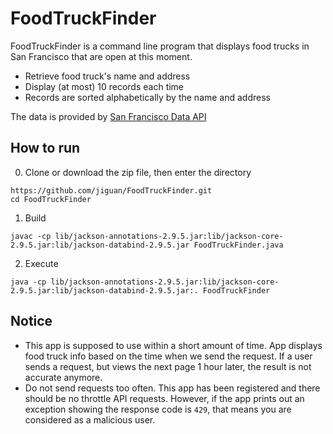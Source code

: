 # FoodTruckFinder

FoodTruckFinder is a command line program that displays food trucks in San Francisco that are open at this moment.
 - Retrieve food truck's name and address
 - Display (at most) 10 records each time
 - Records are sorted alphabetically by the name and address

The data is provided by [San Francisco Data API](https://dev.socrata.com/foundry/data.sfgov.org/bbb8-hzi6)


## How to run
0. Clone or download the zip file, then enter the directory
```
https://github.com/jiguan/FoodTruckFinder.git
cd FoodTruckFinder
```
1. Build
```
javac -cp lib/jackson-annotations-2.9.5.jar:lib/jackson-core-2.9.5.jar:lib/jackson-databind-2.9.5.jar FoodTruckFinder.java
```
2. Execute
```
java -cp lib/jackson-annotations-2.9.5.jar:lib/jackson-core-2.9.5.jar:lib/jackson-databind-2.9.5.jar:. FoodTruckFinder
```

## Notice
- This app is supposed to use within a short amount of time.
App displays food truck info based on the time when we send the request. If a user sends a request, but views the next page 1 hour later, the result is not accurate anymore.
- Do not send requests too often.
This app has been registered and there should be no throttle API requests. However, if the app prints out an exception showing the response code is ```429```, that means you are considered as a malicious user.
